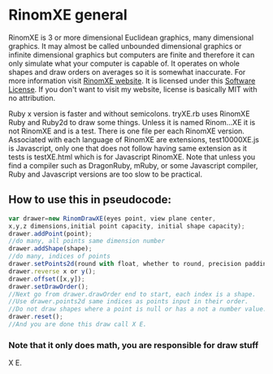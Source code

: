# RinomXE general
RinomXE is 3 or more dimensional Euclidean graphics, many dimensional graphics. It may almost be called unbounded dimensional graphics or infinite dimensional graphics but computers are finite and therefore it can only simulate what your computer is capable of. It operates on whole shapes and draw orders on averages so it is somewhat inaccurate. For more information visit [RinomXE website](https://gugquettex.com/en/project/rinomxe/index.php). It is licensed under this [Software License](https://gugquettex.com/en/project/software-license.php). If you don't want to visit my website, license is basically MIT with no attribution.

Ruby x version is faster and without semicolons. tryXE.rb uses RinomXE Ruby and Ruby2d to draw some things. Unless it is named Rinom...XE it is not RinomXE and is a test. There is one file per each RinomXE version. Associated with each language of RinomXE are extensions, test10000XE.js is Javascript, only one that does not follow having same extension as it tests is testXE.html which is for Javascript RinomXE. Note that unless you find a compiler such as DragonRuby, mRuby, or some Javascript compiler, Ruby and Javascript versions are too slow to be practical.

## How to use this in pseudocode:
```javascript
var drawer=new RinomDrawXE(eyes point, view plane center,
x,y,z dimensions,initial point capacity, initial shape capacity);
drawer.addPoint(point);
//do many, all points same dimension number
drawer.addShape(shape);
//do many, indices of points
drawer.setPoints2d(round with float, whether to round, precision padding float);
drawer.reverse x or y();
drawer.offset([x,y]);
drawer.setDrawOrder();
//Next go from drawer.drawOrder end to start, each index is a shape.
//Use drawer.points2d same indices as points input in their order.
//Do not draw shapes where a point is null or has a not a number value.
drawer.reset();
//And you are done this draw call X E.
```
### Note that it only does math, you are responsible for draw stuff
X E.
